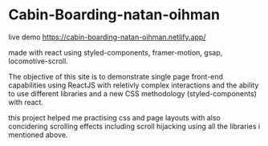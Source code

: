 # Cabin-Boarding-natan-oihman
live demo https://cabin-boarding-natan-oihman.netlify.app/

made with react using styled-components, framer-motion, gsap, locomotive-scroll.
 
The objective of this site is to demonstrate single page front-end capabilities using ReactJS with reletivly complex interactions and the ability to use different libraries and a new CSS methodology (styled-components) with react.

this project helped me practising css and page layouts with also concidering scrolling effects including scroll hijacking using all the libraries i mentioned above.

